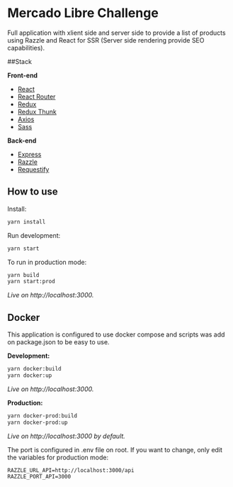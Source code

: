 # Mercado Libre Challenge

Full application with xlient side and server side to provide a list of products using Razzle and React for SSR (Server side rendering provide SEO capabilities).

##Stack

**Front-end**

- [React](https://facebook.github.io/react/)
- [React Router](https://reacttraining.com/react-router/)
- [Redux](http://redux.js.org/)
- [Redux Thunk](https://github.com/gaearon/redux-thunk)
- [Axios](https://github.com/mzabriskie/axios)
- [Sass](http://sass-lang.com/)

**Back-end**

- [Express](http://expressjs.com/pt-br/)
- [Razzle](https://github.com/jaredpalmer/razzle)
- [Requestify](http://ranm8.github.io/requestify/)

## How to use

Install:

```bash
yarn install
```

Run development:

```bash
yarn start
```

To run in production mode:

```bash
yarn build
yarn start:prod
```

*Live on http://localhost:3000.*

## Docker

This application is configured to use docker compose and scripts was add on package.json to be easy to use.

**Development:**

```bash
yarn docker:build 
yarn docker:up
```
*Live on http://localhost:3000.*


**Production:**

```bash
yarn docker-prod:build 
yarn docker-prod:up
```
*Live on http://localhost:3000 by default.*

The port is configured in .env file on root.
If you want to change, only edit the variables for production mode:

```env
RAZZLE_URL_API=http://localhost:3000/api
RAZZLE_PORT_API=3000
```